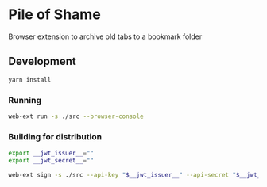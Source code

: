 
# Pile of Shame

Browser extension to archive old tabs to a bookmark folder

## Development

```bash
yarn install
```

### Running

```bash
web-ext run -s ./src --browser-console
```

### Building for distribution

```bash
export __jwt_issuer__=""
export __jwt_secret__=""

web-ext sign -s ./src --api-key "$__jwt_issuer__" --api-secret "$__jwt_secret__"
```
